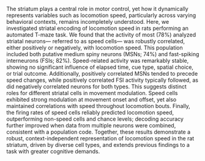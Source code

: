 The striatum plays a central role in motor control, yet how it dynamically represents variables such as locomotion speed, particularly across varying behavioral contexts, remains incompletely understood. Here, we investigated striatal encoding of locomotion speed in rats performing an automated T-maze task. We found that the activity of most (78%) analyzed striatal neurons— referred to as speed cells— was robustly correlated, either positively or negatively, with locomotion speed. This population included both putative medium spiny neurons (MSNs; 74%) and fast-spiking interneurons (FSIs; 82%). Speed-related activity was remarkably stable, showing no significant influence of elapsed time, cue type, spatial choice, or trial outcome. Additionally, positively correlated MSNs tended to precede speed changes, while positively correlated FSI activity typically followed, as did negatively correlated neurons for both types. This suggests distinct roles for different striatal cells in movement modulation. Speed cells exhibited strong modulation at movement onset and offset, yet also maintained correlations with speed throughout locomotion bouts. Finally, the firing rates of speed cells reliably predicted locomotion speed, outperforming non-speed cells and chance levels; decoding accuracy further improved when data from multiple neurons were combined, consistent with a population code. Together, these results demonstrate a robust, context-independent representation of locomotion speed in the rat striatum, driven by diverse cell types, and extends previous findings to a task with greater cognitive demands.
